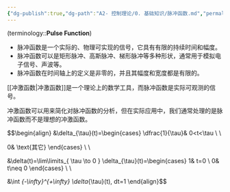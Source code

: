 ```yaml
---
{"dg-publish":true,"dg-path":"A2- 控制理论/0. 基础知识/脉冲函数.md","permalink":"/A2- 控制理论/0. 基础知识/脉冲函数/","dgPassFrontmatter":true,"noteIcon":"","created":"2024-05-21T15:20:28.653+08:00","updated":"2025-05-02T17:47:13.024+08:00"}
---
```



(terminology::**Pulse Function**)
- 脉冲函数是一个实际的、物理可实现的信号，它具有有限的持续时间和幅度。
- 脉冲函数可以是矩形脉冲、高斯脉冲、梯形脉冲等多种形状，通常用于模拟电子信号、声波等。
- 脉冲函数在时间轴上的定义是非零的，并且其幅度和宽度都是有限的。

[[冲激函数\|冲激函数]]是一个理论上的数学工具，而脉冲函数是实际可观测的信号。

冲激函数可以用来简化对脉冲函数的分析，但在实际应用中，我们通常处理的是脉冲函数而不是理想的冲激函数。

$$\begin{align} 
&\delta_{\tau}(t)=\begin{cases}
\dfrac{1}{\tau}& 0<t<\tau \\ \\

0& \text{其它}
\end{cases} \\ \\

&\delta(t)=\lim\limits_{ \tau \to 0 } \delta_{\tau}(t)=\begin{cases}
1& t=0 \\
0& t\neq 0
\end{cases} \\ \\

&\int _{-\infty}^{+\infty} \delta_{\tau}(t)\, dt=1
\end{align}$$



